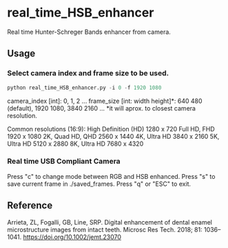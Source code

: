 # real_time_HSB_enhancer
Real time Hunter-Schreger Bands enhancer from camera.

## Usage
### Select camera index and frame size to be used.
```python
python real_time_HSB_enhancer.py -i 0 -f 1920 1080
```

camera_index [int]: 0, 1, 2 ...
frame_size [int: width height]*: 640 480 (default), 1920 1080, 3840 2160 ... 
*it will aprox. to closest camera resolution.

Common resolutions (16:9):
High Definition (HD)    1280 x 720
Full HD, FHD            1920 x 1080
2K, Quad HD, QHD        2560 x 1440
4K, Ultra HD            3840 x 2160
5K, Ultra HD            5120 x 2880
8K, Ultra HD            7680 x 4320

### Real time USB Compliant Camera

Press "c" to change mode between RGB and HSB enhanced.
Press "s" to save current frame in ./saved_frames.
Press "q" or "ESC" to exit.

## Reference
Arrieta, ZL, Fogalli, GB, Line, SRP. Digital enhancement of dental enamel microstructure images from intact teeth. Microsc Res Tech. 2018; 81: 1036–1041. https://doi.org/10.1002/jemt.23070
